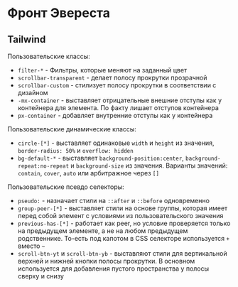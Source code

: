 # Фронт Эвереста

## Tailwind

Пользовательские классы:

- `filter-*` - Фильтры, которые меняют на заданный цвет
- `scrollbar-transparent` - делает полосу прокрутки прозрачной
- `scrollbar-custom` - стилизует полосу прокрутки в соответствии с дизайном
- `-mx-container` - выставляет отрицательные внешние отступы как у контейнера для элемента. По факту лишает отступов контейнера
- `px-container` - добавляет внутренние отступы как у контейнера

Пользовательские динамические классы:

- `circle-[*]` - выставляет одинаковые `width` и `height` из значения, `border-radius: 50%` и `overflow: hidden`
- `bg-default-*` - выставляет `background-position:center`, `background-repeat:no-repeat` и `background-size` из значения. Варианты значений: `contain`, `cover`, `auto` или арбитражное через `[]`

Пользовательские псевдо селекторы:

- `pseudo:` - назначает стили на `::after` и `::before` одновременно
- `group-peer-[*]` - выставляет стили на основе группы, которая имеет перед собой элемент с условиями из пользовательского значения
- `previous-has-[*]` - работает как peer, но условие проверяется только на предыдущем элементе, а не на любом предыдущем родственнике. То-есть под капотом в CSS селекторе используется `+` вместо `~`
- `scroll-btn-yt` и `scroll-btn-yb` - выставляют стили для вертикальной верхней и нижней кнопки полосы прокрутки. В основном используется для добавления пустого пространства у полосы сверху и снизу
